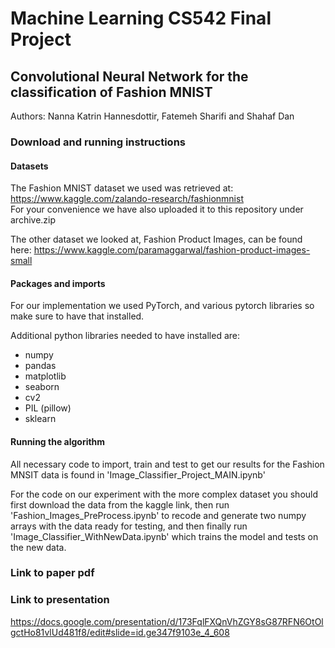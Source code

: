 # Machine Learning CS542 Final Project 
## Convolutional Neural Network for the classification of Fashion MNIST
Authors: Nanna Katrin Hannesdottir, Fatemeh Sharifi and Shahaf Dan

### Download and running instructions
#### Datasets
The Fashion MNIST dataset we used was retrieved at: https://www.kaggle.com/zalando-research/fashionmnist <br>
For your convenience we have also uploaded it to this repository under archive.zip <br>

The other dataset we looked at, Fashion Product Images, can be found here: https://www.kaggle.com/paramaggarwal/fashion-product-images-small

#### Packages and imports
For our implementation we used PyTorch, and various pytorch libraries so make sure to have that installed.

Additional python libraries needed to have installed are:
- numpy
- pandas
- matplotlib
- seaborn
- cv2
- PIL (pillow)
- sklearn

#### Running the algorithm
All necessary code to import, train and test to get our results for  the Fashion MNSIT data is found in 'Image_Classifier_Project_MAIN.ipynb'<br>

For the code on our experiment with the more complex dataset you should first download the data from the kaggle link, then run 'Fashion_Images_PreProcess.ipynb'
to recode and generate two numpy arrays with the data ready for testing, and then finally run 'Image_Classifier_WithNewData.ipynb' which trains the model and tests on the new data.

### Link to paper pdf

### Link to presentation
https://docs.google.com/presentation/d/173FqlFXQnVhZGY8sG87RFN6OtOlgctHo81vlUd481f8/edit#slide=id.ge347f9103e_4_608
